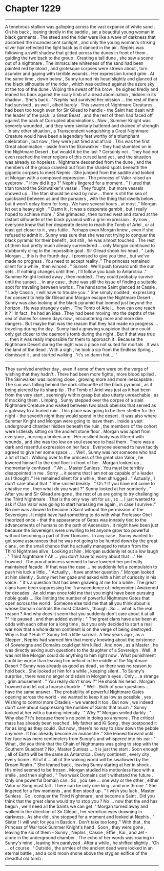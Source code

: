 
# Chapter 1229


---

A tenebrous stallion was galloping across the vast expanse of white sand .
On his back , leaning tiredly in the saddle , sat a beautiful young woman in black garments . The steed and the rider were like a wave of darkness that absorbed the incandescent sunlight , and only the young woman's striking silver hair reflected the light back as it danced in the air .
Nephis was following a swift shadow that glided across the dunes in front of them , guiding the two back to the group .
Cresting a tall dune , she saw a scene out of a nightmare . The immaculate whiteness of the sand had been painted red by blood , and grotesque corpses were strewn about , torn asunder and gaping with terrible wounds .
Her expression turned grim .
At the same time , down below , Sunny turned his head slightly and glanced at the black silhouette of the rider , which was outlined against the azure sky at the top of the dune . Wiping the sweat off his brow , he sighed tiredly and leaned his back against the scaly limb of a dead abomination , hidden in its shadow .
'She's back . '
Nephis had survived her mission ... the rest of them had survived , as well , albeit barely . This swarm of Nightmare Creatures had been too tough even for Sir Gilead to handle - the Saint had dealt with the leader of the pack , a Great Beast , and the rest of them had faced off against the pack of Corrupted abominations .
Now , Summer Knight was severely wounded , and they were similarly battered and drained of strength . In any other situation , a Transcendent vanquishing a Great Nightmare Creature would have been a legendary feat worthy of a triumphant celebration , but now , they were just tired and afraid .
This was the first Great abomination - aside from the Skinwalker - they had stumbled on in the Nightmare Desert , but would it be the last ? Certainly not .
They had not even reached the inner regions of this cursed land yet , and the situation was already so hopeless .
Nightmare descended from the dune , and the members of the group crawled out from the shaded spots beneath the gigantic corpses to meet Nephis .
She jumped from the saddle and looked at Morgan with a composed expression . The princess of Valor raised an eyebrow .
" How did it go ?"
Nephis lingered for a moment .
" I lured that titan toward the Skinwalker's vessel . They fought , but more vessels showed up . The titan should be dead by now ... there is still the sea of quicksand between us and the pursuers , with the thing that dwells below , but it won't delay them for long . We have several hours , at most ."
Morgan let out a heavy sigh .
" Damn it . It was a desperate gambit , but I really hoped to achieve more ."
She grimaced , then turned west and stared at the distant silhouette of the black pyramid with a grim expression .
By now , everyone knew that her desperate desire to reach the Tomb of Ariel , or at least get closer to it , was futile . Perhaps even Morgan knew , even if she refused to admit it .
Sunny was sure that she was not trying to conquer the black pyramid for their benefit , but still , he was almost touched . The rest of them had pretty much already surrendered ... only Morgan continued to stubbornly cling to the impossible goal .
Sir Gilead shook his head .
" Lady Morgan ... this is the fourth day . I promised to give you time , but we've made no progress . You need to accept reality ."
The princess remained silent for a while , then winced .
" Sunset . We'll push forward until the sun sets . If nothing changes until then , I'll follow you back to Antarctica ."
Summer Knight looked away , then nodded .
They could probably survive until the sunset ... in any case , there was still the issue of finding a suitable spot for traveling between worlds . The handsome Saint glanced at Cassie .
" Lady Cassia , I will have to trouble you ."
She simply nodded , expressing her consent to help Sir Gilead and Morgan escape the Nightmare Desert .
Sunny was also looking at the black pyramid that loomed just beyond the horizon . He was strangely calm .
'The Tomb of Ariel ... how can one reach it ? '
In fact , he had an idea . They had been moving into the depths of the sea of dunes for seven days now , encountering more and more dire dangers .
But maybe that was the reason that they had made no progress ... traveling during the day .
Sunny had a gnawing suspicion that one could only get closer to the daemon's tomb during the night .
But if that was true ... then it was really impossible for them to approach it . Because the Nightmare Desert during the night was a place not suited for mortals .
It was the land of the dead .
With a sigh , he took a sip from the Endless Spring , dismissed it , and started walking .
'It's so damn hot ... '
***
They survived another day , even if some of them were on the verge of wishing that they hadn't . There had been more fights , more blood spilled . The Skinwalker was looming close , growing more and more inescapable .
The sun was falling behind the dark silhouette of the black pyramid , as if being pierced by its sharp tip . The Tomb of Ariel was just as it had been from the very start , seemingly within grasp but also utterly unreachable , as if mocking them .
Limping , Sunny stepped over the corpse of a slain Nightmare Creature and walked between two black obelisks that served as a gateway to a buried ruin . This place was going to be their shelter for the night - the seventh night they would spend in the desert .
It was also where Summer Knight and Morgan were going to leave them .
Inside a vast underground chamber hidden beneath the ruin , the members of the cohort were listlessly sitting on the ancient stone floor .
Morgan was apart from everyone , nursing a broken arm . Her resilient body was littered with wounds , and she was too low on soul essence to heal them . There was a dark and resentful expression on her face .
Everyone seemed to have tacitly agreed to give her some space .
... Well , Sunny was not someone who had a lot of tact .
Walking over to the princess of the great clan Valor , he lowered himself to the cool floor in front of her .
Morgan looked up , momentarily confused .
" Ah ... Master Sunless . You must be terribly disappointed in me . Sorry ... it seems that I am not as capable of a leader as I thought ."
He remained silent for a while , then shrugged .
" Actually , I don't care about that ."
She smiled bleakly .
" Oh ? If you have not come to chastise me , then what do you want ?"
Sunny looked at her somberly .
" After you and Sir Gilead are gone , the rest of us are going to try challenging the Third Nightmare . That is the only way left for us , so ... I just wanted to ask if Clan Valor was going to start harassing me again , in case I survive ."
No one was allowed to become a Saint without the permission of the Sovereigns . It might have had something to do with what Professor Obel theorized once - that the appearance of Gates was innately tied to the advancements of humans on the path of Ascension . It might have been just because the Sovereigns were unwilling to let anyone grow too powerful without becoming a part of their Domains .
In any case , Sunny wanted to get some assurances that he was not going to be hunted down by the great clans , on the small chance that he actually managed to return from the Third Nightmare alive .
Looking at him , Morgan suddenly let out a low laugh .
" Third Nightmare ? Ah ... you don't have to worry about that ..."
He frowned .
The proud princess seemed to have lowered her perfectly maintained facade . If that was the case ... he suddenly felt a compulsion to push his luck a little .
" Actually , I have another question ."
Morgan looked at him silently . Sunny met her gaze and asked with a hint of curiosity in his voice :
" It's a question that has been gnawing at me for a while . The great clans have been suppressing the Transcendence of independent Awakened for decades . An old man once told me that you might have been pursuing noble goals ... like limiting the number of powerful Nightmare Gates that open across the world . Someone else told me that all you think about is whose Domain controls the most Citadels , though . So ... what is the real reason ? And why does it seem that you suddenly don't care about it at all ?"
He paused , and then added evenly :
" The great clans have also been at odds with each other for a long time , but you only decided to start a real war now that a whole damn continent is on the verge of being destroyed . Why is that ? Huh ?"
Sunny felt a little surreal . A few years ago , as a Sleeper , Nephis had warned him that merely knowing about the existence of Sovereigns and Domains could get him killed . And now , as a Master , he was directly asking such questions to the daughter of a Sovereign .
Well , it was not like Morgan could do anything to him right now . What punishment could be worse than leaving him behind in the middle of the Nightmare Desert ? Sunny was already as good as dead , so there was no reason to hold back .
She looked at him for a while , keeping silent . To Sunny's surprise , there was no anger or disdain in Morgan's eyes . Only ... a strange , grim amusement .
" You really don't know ?"
He shook his head .
Morgan frowned and let out a hoarse chuckle .
" Well . Both of your questions ... have the same answer . The probability of powerful Nightmare Gates opening across the world - we wanted to keep it as low as possible , yes . Wishing to control more Citadels - we wanted it too . But now , we indeed don't care about suppressing the number of Saints that much ."
Sunny looked at her with a burning intensity .
" Why ?"
Morgan smiled darkly .
" Why else ? It's because there's no point in doing so anymore . The critical mass has already been reached . My father and Ki Song , they postponed it for as long as they could . But now , there's no way to slow down the pebble anymore . It has already become an avalanche ."
She leaned forward until her face was mere centimeters from Sunny's and whispered into his ear :
" What , did you think that the Chain of Nightmares was going to stop with the Southern Quadrant ? No , Master Sunless ... it is just the start . Soon enough , all of Earth will be the same as Antarctica . Every continent , every city , every home . All of it ... all of the waking world will be swallowed by the Dream Realm ."
She leaned back , leaving Sunny staring at her in shock . His mind seemed to be frozen .
Morgan studied his motionless face with a smile , and then sighed .
" Two weak Domains can't withstand the future . Only one powerful Domain can . So , you see ... one way or the other , either Valor or Song must fall . There can be only one king , and one throne ."
She lingered for a few moments , and then stood up .
" I wish you luck , Master Sunless . Go , conquer the Third Nightmare , and become a Saint . Did you think that the great clans would try to stop you ? No ... now that the end has begun , we'll need all the Saints we can get ."
Morgan turned away and walked in the direction of Sir Gilead , her vermilion eyes drowning in darkness .
As she did , she stopped for a moment and looked at Nephis .
" Sister ! I will wait for you in Bastion . Don't take too long ."
With that , the Princess of War took Summer Knight's hand .
Soon , they were gone , leaving the six of them - Sunny , Nephis , Cassie , Effie , Kai , and Jet - alone in the underground chamber .
The echo of her words was roaring in Sunny's mind , leaving him paralyzed .
After a while , he shifted slightly .
'Oh ... of course . '
Outside , the armies of the ancient dead were locked in an eternal battle , and a cold moon shone above the stygian edifice of the dreadful old tomb .

---

